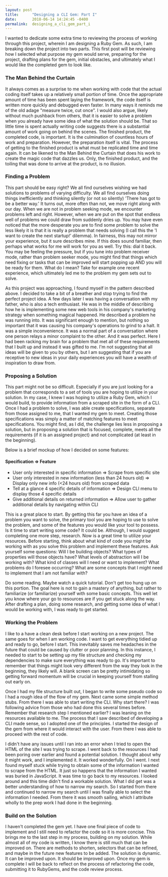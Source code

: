 ```yaml
---
layout: post
title:      "Designing a CLI Gem: Part I"
date:       2018-06-14 14:24:45 -0400
permalink:  designing_a_cli_gem_part_i
---
```


I wanted to dedicate some extra time to reviewing the process of working through this project, wherein I am designing a Ruby Gem. As such, I am breaking down the project into two parts. This first post will be reviewing how I selected what purpose my gem would serve, preparing for the project, drafting plans for the gem, initial obstacles, and ultimately what I would like the completed gem to look like.

### The Man Behind the Curtain
It always comes as a surprise to me when working with code that the actual coding itself takes up a relatively small portion of time. Once the appropriate amount of time has been spent laying the framework, the code itself is written more quickly and debugged even faster. In many ways it reminds me of the old adage "measure twice, cut once".  I would also argue, likely without much pushback from others, that it is easier to solve a problem when you already have some idea of what the solution should be. That so little time is spent actually writing code suggests there is a substantial amount of work going on behind the scenes. The finished product, the completed code, is important. It is the culmination of countless hours of work and preparation. However, the preparation itself is vital. The process of getting to the finished product is what must be replicated time and time again. It can be likened to the Man Behind the Curtain that does his work to create the magic code that dazzles us. Only, the finished product, and the toiling that was done to arrive at the product, is no illusion.

### Finding a Problem
This part should be easy right? We all find ourselves wishing we had solutions to problems of varying difficulty. We all find ourselves doing things inefficiently and thinking silently (or not so silently) 'There has got to be a better way.' It turns out, more often than not, we move right along with our day. When we are not in problem seeking mode, we encounter problems left and right. However, when we are put on the spot that endless well of problems we could draw from suddenly dries up. You may have even noticed that the more desperate you are to find some problem to solve the less likely it is that it is really a problem that needs solving (I call this the 'I want to create the next startup!' dilemma). In fairness, this may not mirror your experience, but it sure describes mine. If this does sound familiar, then perhaps what works for me will work for you as well. Try this: dial it back. You may be feeling the pressure, but if you tune into problem receiver mode, rather than problem seeker mode, you might find that things which need fixing or tasks that can be improved will start popping up AND you will be ready for them. What do I mean? Take for example one recent experience, which ultimately led me to the problem my gem sets out to solve. 

As this project was approaching, I found myself in the pattern described above. I decided to take a bit of a breather and stop trying to find the perfect project idea. A few days later I was having a conversation with my father, who is also a tech enthusiast. He was in the middle of describing how he is implementing some new web tools in his company's marketing strategy when something magical happened. He described a problem he was running into. It was significant enough to mention, but nothing so important that it was causing his company's operations to grind to a halt. It was a simple inconvenience. It was a normal part of a conversation where one person relays a minor complaint to the other. And it was perfect. Here I had been racking my brain for a problem that met all of these requirements that I built up and instead it was gifted to me. I'm not suggesting that all ideas will be given to you by others, but I am suggesting that if you are receptive to new ideas in your daily experiences you will have a wealth of inspiration to draw from.


### Proposing a Solution
This part might not be so difficult. Especially if you are just looking for a problem that corresponds to a set of tools you are hoping to utilize in your solution. In my case, I knew I was hoping to utilize a Ruby Gem, which I would build, to provide information from a scraped site in the form of a CLI. Once I had a problem to solve, I was able create specifications, separate from those assigned to me, that I wanted my gem to meet. Creating those specifications was simply a matter of matching features to meet specifications. You might find, as I did, the challenge lies less in proposing a solution, but in proposing a solution that is focused, complete, meets all the requirements (if it is an assigned project) and not complicated (at least in the beginning).

Below is a brief mockup of how I decided on some features:

#### Specification => Feature
* User only interested in specific information => Scrape from specific site
* User only interested in new information (less than 24 hours old) => Display only new info (<24 hours old) from scraped data
* Tell at a glance 4 specific details of information => Design CLI menu to display those 4 specific details
* Give additional details on returned information => Allow user to gather additional details by navigating within CLI

This is a great place to start. By getting this far you have an idea of a problem you want to solve, the primary tool you are hoping to use to solve the problem, and some of the features you would like your tool to possess. Is it time to start writing some code? It could be. Although, I would suggest completing one more step, research. Now is a great time to utilize your resources. Before starting, think about what kind of code you might be working with as you solve this problem and implement these features. Ask yourself some questions: Will I be building objects? What types of properties will those objects have? What levels of abstraction will I be working with? What kind of classes will I need or want to implement? What problems do I foresee occurring? What are some concepts that I might need to implement that I am not familiar with?

Do some reading. Maybe watch a quick tutorial. Don't get too hung up on this portion. The goal here is not to gain a mastery of anything, but rather to familiarize (or familiarize) yourself with some basic concepts. This well let you know where your go to resources are if you get stuck along the way. After drafting a plan, doing some research, and getting some idea of what I would be working with, I was ready to get started.

### Working the Problem
I like to a have a clean desk before I start working on a new project. The same goes for when I am working code. I want to get everything tidied up and ready to go, before I start. This inevitably saves me headaches in the future that could be caused by clutter or poor planning. In this instance, I needed to start to be setting up my file structure and checking my dependencies to make sure everything was ready to go. It's important to remember that things might look very different from the way they look in the beginning, they likely will. A blank screen can be pretty intimidating so getting forward momentum will be crucial in keeping yourself from stalling out early on. 

Once I had my file structure built out, I began to write some pseudo code so I had a rough idea of the flow of my gem. Next came some simple method stubs. From there I was able to start writing the CLI. Why start there? I was following advice from those who had done this several times before. Remember that research step I mentioned earlier? I was leaning on the resources available to me. The process that I saw described of developing a CLI made sense, so I adopted one of the principles. I started the design of the gem from where it would interact with the user. From there I was able to proceed with the rest of code. 

I didn't have any issues until I ran into an error when I tried to open the HTML of the site I was trying to scrape. I went back to the resources I had been poring over earlier and found a potential solution. I thought about why it might work, and I implemented it. It worked wonderfully. On I went. I next found myself stuck while trying to obtain some of the information I wanted to scrape from the HTML. It just so happens that the information I wanted was buried in JavaScript. It was time to go back to my resources. I looked around and this time didn't find a workable solution. What I did get was a better understanding of how to narrow my search. So I started from there and continued to narrow my search until I was finally able to select the information I needed. From there it was smooth sailing, which I attribute wholly to the prep work I had done in the beginning.

### Build on the Solution
I haven't completed the gem yet. I have one final piece of code to implement and I still need to refactor the code so it is more concise. This brings me to the last step in my process, building on my solution. While almost all of my code is written, I know there is still much that can be improved on. There are methods to shorten, selectors that can be refined, and maybe in the future new features to be added. The solution is dynamic. It can be improved upon. It should be improved upon. Once my gem is complete I will be back to reflect on the process of refactoring the code, submitting it to RubyGems, and the code review process.

